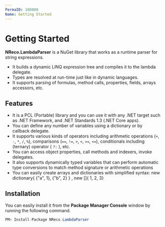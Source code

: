 ```yaml
---
PermaID: 100000
Name: Getting Started
---
```


# Getting Started

**NReco.LambdaParser** is a NuGet library that works as a runtime parser for string expressions.

 - It builds a dynamic LINQ expression tree and compiles it to the lambda delegate. 
 - Types are resolved at run-time just like in dynamic languages.
 - It supports parsing of formulas, method calls, properties, fields, arrays accessors, etc.
 
## Features

 - It is a PCL (Portable) library and you can use it with any .NET target such as .NET Framework, and .NET Standards 1.3 (.NET Core apps).
 - You can define any number of variables using a dictionary or by callback delegate.
 - It supports various kinds of operators including arithmetic operations (`+`, `-`, `*`, `/`, `%`), comparisons (`==`, `!=`, `>`, `<`, `>=`, `<=`), conditionals including (ternary) operator ( `?:` ), etc.
 - You can access object properties, call methods and indexers, invoke delegates.
 - It also supports dynamically typed variables that can perform automatic type conversions to match method signature or arithmetic operations
 - You can easily create arrays and dictionaries with simplified syntax: new dictionary{ {"a", 1}, {"b", 2} } , new []{ 1, 2, 3}

## Installation

You can easily install it from the **Package Manager Console** window by running the following command.

```csharp
PM> Install-Package NReco.LambdaParser
```

